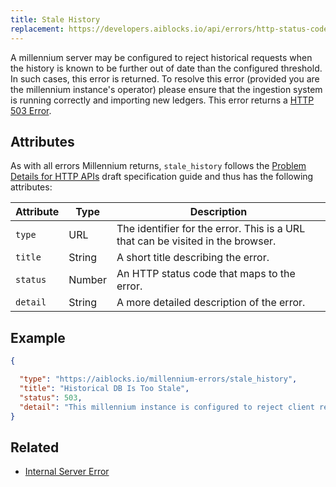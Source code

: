 ```yaml
---
title: Stale History
replacement: https://developers.aiblocks.io/api/errors/http-status-codes/millennium-specific/
---
```


A millennium server may be configured to reject historical requests when the history is known to be
further out of date than the configured threshold. In such cases, this error is returned.  To
resolve this error (provided you are the millennium instance's operator) please ensure that the
ingestion system is running correctly and importing new ledgers. This error returns a
[HTTP 503 Error](https://developer.mozilla.org/en-US/docs/Web/HTTP/Response_codes).

## Attributes

As with all errors Millennium returns, `stale_history` follows the
[Problem Details for HTTP APIs](https://tools.ietf.org/html/draft-ietf-appsawg-http-problem-00)
draft specification guide and thus has the following attributes:

| Attribute   | Type   | Description                                                                     |
| ----------- | ------ | ------------------------------------------------------------------------------- |
| `type`      | URL    | The identifier for the error.  This is a URL that can be visited in the browser.|
| `title`     | String | A short title describing the error.                                             |
| `status`    | Number | An HTTP status code that maps to the error.                                     |
| `detail`    | String | A more detailed description of the error.                                       |

## Example

```json
{

  "type": "https://aiblocks.io/millennium-errors/stale_history",
  "title": "Historical DB Is Too Stale",
  "status": 503,
  "detail": "This millennium instance is configured to reject client requests when it can determine that the history database is lagging too far behind the connected instance of aiblocks-core.  If you operate this server, please ensure that the ingestion system is properly running."
}
```

## Related

- [Internal Server Error](./server-error.md)
